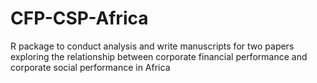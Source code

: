 # CFP-CSP-Africa
R package to conduct analysis and write manuscripts for two papers exploring the relationship between corporate financial performance and corporate social performance in Africa
